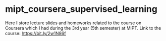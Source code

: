 # mipt_coursera_supervised_learning

Here I store lecture slides and homeworks related to the course on Coursera which I had during the 3rd year (5th semester) at MIPT.
Link to the course: https://bit.ly/2w1N86f
